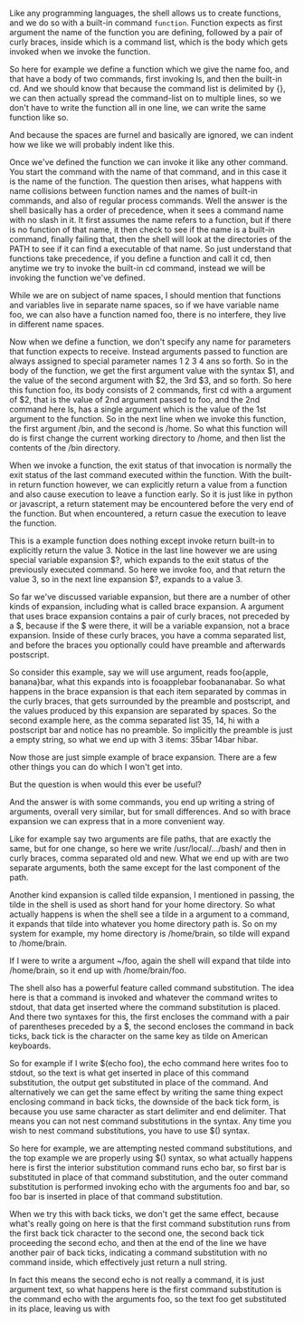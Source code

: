 Like any programming languages, the shell allows us to create functions, and
we do so with a built-in command `function`. Function expects as first
argument the name of the function you are defining, followed by a pair of
curly braces, inside which is a command list, which is the body which gets
invoked when we invoke the function.

So here for example we define a function which we give the name foo, and that
have a body of two commands, first invoking ls, and then the built-in cd. And
we should know that because the command list is delimited by {}, we can then
actually spread the command-list on to multiple lines, so we don't have to
write the function all in one line, we can write the same function like so. 

And because the spaces are furnel and basically are ignored, we can indent how we
like  we will probably indent like this. 

Once we've defined the function we can invoke it like any other command. You
start the command with the name of that command, and in this case it is the
name of the function. The question then arises, what happens with name
collisions between function names and the names of built-in commands, and also
of regular process commands. Well the answer is the shell basically has a
order of precedence, when it sees a command name with no slash in it. It first
assumes the name refers to a function, but if there is no function of that
name, it then check to see if the name is a built-in command, finally failing
that, then the shell will look at the directories of the PATH to see if it can
find a executable of that name. So just understand that functions take
precedence, if you define a function and call it cd, then anytime we try to
invoke the built-in cd command, instead we will be invoking the function we've
defined.

While we are on subject of name spaces, I should mention that functions and
variables live in separate name spaces, so if we have variable name foo, we
can also have a function named foo, there is no interfere, they live in
different name spaces.

Now when we define a function, we don't specify any name for parameters that
function expects to receive. Instead arguments passed to function are always
assigned to special parameter names 1 2 3 4 ans so forth. So in the body of
the function, we get the first argument value with the syntax $1, and the
value of the second argument with $2, the 3rd $3, and so forth. So here this
function foo, its body consists of 2 commands, first cd with a argument of $2,
that is the value of 2nd argument passed to foo, and the 2nd command here ls, has a single argument which
is the value of the  1st argument to the function. So in the next line when we
invoke this function, the first argument /bin, and the second is /home. So
what this function will do is first change the current working directory to
/home, and then list the contents of the /bin directory.

When we invoke a function, the exit status of that invocation is normally the
exit status of the last command executed within the function. With the
built-in return function however, we can explicitly return a value from a
function and also cause execution to leave a function early. So it is just
like in python or javascript, a return statement may be encountered before the
very end of the function. But when encountered, a return casue the execution to leave
the function. 

This is a example function does nothing except invoke return built-in to
explicitly return the value 3. Notice in the last line however we are using
special variable expansion $?, which expands to the exit status of the
previously executed command. So here we invoke foo, and that return the value
3, so in the next line expansion $?, expands to a value 3.

So far we've discussed variable expansion, but there are a number of other
kinds of expansion, including what is called brace expansion. A argument that
uses brace expansion contains a pair of curly braces, not preceded by a $,
because if the $ were there, it will be a variable expansion, not a brace
expansion. Inside of these curly braces, you have a comma separated list, and
before the braces you optionally could have preamble and afterwards
postscript.

So consider this example, say we will use argument, reads foo{apple, banana}bar, what this expands into is fooapplebar foobananabar.
So what happens in the brace expansion is that each item separated by commas
in the curly braces, that gets surrounded by the preamble and postscript, and
the values produced by this expansion are separated by spaces. So the second
example here, as the comma separated list 35, 14, hi with a postscript bar and
notice has no preamble. So implicitly the preamble is just a empty string, so
what we end up with 3 items: 35bar 14bar hibar. 

Now those are just simple example of brace expansion. There are a few other
things you can do which I won't get into. 

But the question is when would this ever be useful?

And the answer is with some commands, you end up writing a string of
arguments, overall very similar, but for small differences. And so with brace
expansion we can express that in a more convenient way. 

Like for example say two arguments are file paths, that are exactly the same,
but for one change, so here we write /usr/local/.../bash/ and then in curly
braces, comma separated old and new. What we end up with are two separate
arguments, both the same except for the last component of the path.

Another kind expansion is called tilde expansion, I mentioned in passing, the
tilde in the shell is used as short hand for your home directory. So what
actually happens is when the shell see a tilde in a argument to a command, it
expands that tilde into whatever you home directory path is. So on my system
for example, my home directory is /home/brain, so tilde will expand to
/home/brain. 

If I were to write a argument ~/foo, again the shell will expand that tilde
into /home/brain, so it end up with /home/brain/foo.

The shell also has a powerful feature called command substitution. The idea
here is that a command is invoked and whatever the command writes to stdout,
that data get inserted where the command substitution is placed. And there two
syntaxes for this, the first encloses the command with a pair of parentheses
preceded by a $, the second encloses the command in back ticks, back tick is
the character on the same key as tilde on American keyboards.

So for example if I write $(echo foo), the echo command here writes foo to
stdout, so the text is what get inserted in place of this command
substitution, the output get substituted in place of the command. And
alternatively we can get the same effect by writing the same thing expect
enclosing command in back ticks, the downside of the back tick form, is
because you use same character as start delimiter and end delimiter. That
means you can not nest command substitutions in the syntax. Any time you wish
to nest command substitutions, you have to use $() syntax.

So here for example, we are attempting nested command substitutions, and the
top example we are properly using $() syntax, so what actually happens here is
first the interior substitution command runs echo bar, so first bar is
substituted in place of that command substitution, and the outer command
substitution is performed invoking echo with the arguments foo and bar, so foo
bar is inserted in place of that command substitution.

When we try this with back ticks, we don't get the same effect, because what's
really going on here is that the first command substitution runs from the
first back tick character to the second one, the second back tick proceeding
the second echo, and then at the end of the line we have another pair of back
ticks, indicating a command substitution with no command inside, which
effectively just return a null string.

In fact this means the second echo is not really a command, it is just
argument text, so what happens here is the first command substitution is the
command echo with the arguments foo, so the text foo get substituted in its
place, leaving us with 
